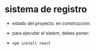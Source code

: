 <h1> sistema de registro</h1>

- estado del proyecto: en construccion.

- para ejecutar el sistem, debes poner:

- ```npm install react```
